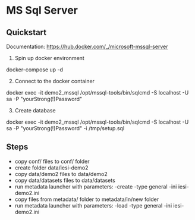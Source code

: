 # MS Sql Server

## Quickstart

Documentation: https://hub.docker.com/_/microsoft-mssql-server

1. Spin up docker environment

docker-compose up -d

2. Connect to the docker container

docker exec -it demo2_mssql /opt/mssql-tools/bin/sqlcmd -S localhost -U sa -P "yourStrong(!)Password"

3. Create database

docker exec -it demo2_mssql /opt/mssql-tools/bin/sqlcmd -S localhost -U sa -P "yourStrong(!)Password" -i /tmp/setup.sql


## Steps

* copy conf/ files to conf/ folder
* create folder data/iesi-demo2
* copy data/demo2 files to data/demo2
* copy data/datasets files to data/datasets
* run metadata launcher with parameters: -create -type general -ini iesi-demo2.ini
* copy files from metadata/ folder to metadata/in/new folder
* run metadata launcher with parameters: -load -type general -ini iesi-demo2.ini

